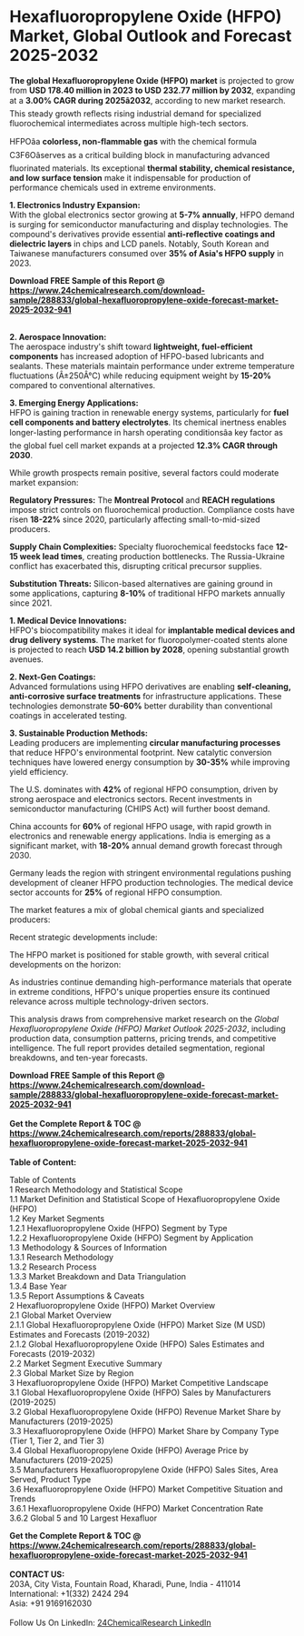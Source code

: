<h1>Hexafluoropropylene Oxide (HFPO) Market, Global Outlook and Forecast 2025-2032</h1><p><strong>The global Hexafluoropropylene Oxide (HFPO) market</strong> is projected to grow from <strong>USD 178.40 million in 2023 to USD 232.77 million by 2032</strong>, expanding at a <strong>3.00% CAGR during 2025â2032</strong>, according to new market research. This steady growth reflects rising industrial demand for specialized fluorochemical intermediates across multiple high-tech sectors.</p><p>HFPOâa <strong>colorless, non-flammable gas</strong> with the chemical formula C3F6Oâserves as a critical building block in manufacturing advanced fluorinated materials. Its exceptional <strong>thermal stability, chemical resistance, and low surface tension</strong> make it indispensable for production of performance chemicals used in extreme environments.</p><p><strong>1. Electronics Industry Expansion:</strong><br>
With the global electronics sector growing at <strong>5-7% annually</strong>, HFPO demand is surging for semiconductor manufacturing and display technologies. The compound's derivatives provide essential <strong>anti-reflective coatings and dielectric layers</strong> in chips and LCD panels. Notably, South Korean and Taiwanese manufacturers consumed over <strong>35% of Asia's HFPO supply</strong> in 2023.</p><div><b>Download FREE Sample of this Report @ 
            <a href="https://www.24chemicalresearch.com/download-sample/288833/global-hexafluoropropylene-oxide-forecast-market-2025-2032-941">
            https://www.24chemicalresearch.com/download-sample/288833/global-hexafluoropropylene-oxide-forecast-market-2025-2032-941</a></b></div><br><p><strong>2. Aerospace Innovation:</strong><br>
The aerospace industry's shift toward <strong>lightweight, fuel-efficient components</strong> has increased adoption of HFPO-based lubricants and sealants. These materials maintain performance under extreme temperature fluctuations (Â±250Â°C) while reducing equipment weight by <strong>15-20%</strong> compared to conventional alternatives.</p><p><strong>3. Emerging Energy Applications:</strong><br>
HFPO is gaining traction in renewable energy systems, particularly for <strong>fuel cell components and battery electrolytes</strong>. Its chemical inertness enables longer-lasting performance in harsh operating conditionsâa key factor as the global fuel cell market expands at a projected <strong>12.3% CAGR through 2030</strong>.</p><p>While growth prospects remain positive, several factors could moderate market expansion:</p><p><strong>Regulatory Pressures:</strong> The <strong>Montreal Protocol</strong> and <strong>REACH regulations</strong> impose strict controls on fluorochemical production. Compliance costs have risen <strong>18-22%</strong> since 2020, particularly affecting small-to-mid-sized producers.</p><p><strong>Supply Chain Complexities:</strong> Specialty fluorochemical feedstocks face <strong>12-15 week lead times</strong>, creating production bottlenecks. The Russia-Ukraine conflict has exacerbated this, disrupting critical precursor supplies.</p><p><strong>Substitution Threats:</strong> Silicon-based alternatives are gaining ground in some applications, capturing <strong>8-10%</strong> of traditional HFPO markets annually since 2021.</p><p><strong>1. Medical Device Innovations:</strong><br>
HFPO's biocompatibility makes it ideal for <strong>implantable medical devices and drug delivery systems</strong>. The market for fluoropolymer-coated stents alone is projected to reach <strong>USD 14.2 billion by 2028</strong>, opening substantial growth avenues.</p><p><strong>2. Next-Gen Coatings:</strong><br>
Advanced formulations using HFPO derivatives are enabling <strong>self-cleaning, anti-corrosive surface treatments</strong> for infrastructure applications. These technologies demonstrate <strong>50-60%</strong> better durability than conventional coatings in accelerated testing.</p><p><strong>3. Sustainable Production Methods:</strong><br>
Leading producers are implementing <strong>circular manufacturing processes</strong> that reduce HFPO's environmental footprint. New catalytic conversion techniques have lowered energy consumption by <strong>30-35%</strong> while improving yield efficiency.</p><p>The U.S. dominates with <strong>42%</strong> of regional HFPO consumption, driven by strong aerospace and electronics sectors. Recent investments in semiconductor manufacturing (CHIPS Act) will further boost demand.</p><p>China accounts for <strong>60%</strong> of regional HFPO usage, with rapid growth in electronics and renewable energy applications. India is emerging as a significant market, with <strong>18-20%</strong> annual demand growth forecast through 2030.</p><p>Germany leads the region with stringent environmental regulations pushing development of cleaner HFPO production technologies. The medical device sector accounts for <strong>25%</strong> of regional HFPO consumption.</p><p>The market features a mix of global chemical giants and specialized producers:</p><p>Recent strategic developments include:</p><p>The HFPO market is positioned for stable growth, with several critical developments on the horizon:</p><p>As industries continue demanding high-performance materials that operate in extreme conditions, HFPO's unique properties ensure its continued relevance across multiple technology-driven sectors.</p><p>This analysis draws from comprehensive market research on the <em>Global Hexafluoropropylene Oxide (HFPO) Market Outlook 2025-2032</em>, including production data, consumption patterns, pricing trends, and competitive intelligence. The full report provides detailed segmentation, regional breakdowns, and ten-year forecasts.</p><div><b>Download FREE Sample of this Report @ 
            <a href="https://www.24chemicalresearch.com/download-sample/288833/global-hexafluoropropylene-oxide-forecast-market-2025-2032-941">
            https://www.24chemicalresearch.com/download-sample/288833/global-hexafluoropropylene-oxide-forecast-market-2025-2032-941</a></b></div><br><div><b>Get the Complete Report & TOC @ 
            <a href="https://www.24chemicalresearch.com/reports/288833/global-hexafluoropropylene-oxide-forecast-market-2025-2032-941">
            https://www.24chemicalresearch.com/reports/288833/global-hexafluoropropylene-oxide-forecast-market-2025-2032-941</a></b></div><br>
            <b>Table of Content:</b><p>Table of Contents<br />
1 Research Methodology and Statistical Scope<br />
1.1 Market Definition and Statistical Scope of Hexafluoropropylene Oxide (HFPO)<br />
1.2 Key Market Segments<br />
1.2.1 Hexafluoropropylene Oxide (HFPO) Segment by Type<br />
1.2.2 Hexafluoropropylene Oxide (HFPO) Segment by Application<br />
1.3 Methodology & Sources of Information<br />
1.3.1 Research Methodology<br />
1.3.2 Research Process<br />
1.3.3 Market Breakdown and Data Triangulation<br />
1.3.4 Base Year<br />
1.3.5 Report Assumptions & Caveats<br />
2 Hexafluoropropylene Oxide (HFPO) Market Overview<br />
2.1 Global Market Overview<br />
2.1.1 Global Hexafluoropropylene Oxide (HFPO) Market Size (M USD) Estimates and Forecasts (2019-2032)<br />
2.1.2 Global Hexafluoropropylene Oxide (HFPO) Sales Estimates and Forecasts (2019-2032)<br />
2.2 Market Segment Executive Summary<br />
2.3 Global Market Size by Region<br />
3 Hexafluoropropylene Oxide (HFPO) Market Competitive Landscape<br />
3.1 Global Hexafluoropropylene Oxide (HFPO) Sales by Manufacturers (2019-2025)<br />
3.2 Global Hexafluoropropylene Oxide (HFPO) Revenue Market Share by Manufacturers (2019-2025)<br />
3.3 Hexafluoropropylene Oxide (HFPO) Market Share by Company Type (Tier 1, Tier 2, and Tier 3)<br />
3.4 Global Hexafluoropropylene Oxide (HFPO) Average Price by Manufacturers (2019-2025)<br />
3.5 Manufacturers Hexafluoropropylene Oxide (HFPO) Sales Sites, Area Served, Product Type<br />
3.6 Hexafluoropropylene Oxide (HFPO) Market Competitive Situation and Trends<br />
3.6.1 Hexafluoropropylene Oxide (HFPO) Market Concentration Rate<br />
3.6.2 Global 5 and 10 Largest Hexafluor</p><div><b>Get the Complete Report & TOC @ 
            <a href="https://www.24chemicalresearch.com/reports/288833/global-hexafluoropropylene-oxide-forecast-market-2025-2032-941">
            https://www.24chemicalresearch.com/reports/288833/global-hexafluoropropylene-oxide-forecast-market-2025-2032-941</a></b></div><br><b>CONTACT US:</b><br>
            203A, City Vista, Fountain Road, Kharadi, Pune, India - 411014<br>
            International: +1(332) 2424 294<br>
            Asia: +91 9169162030 <br><br>
            Follow Us On LinkedIn: <a href="https://www.linkedin.com/company/24chemicalresearch/">24ChemicalResearch LinkedIn</a>